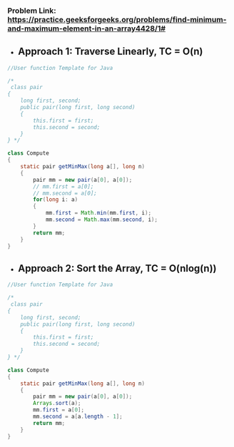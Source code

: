 ### Problem Link: https://practice.geeksforgeeks.org/problems/find-minimum-and-maximum-element-in-an-array4428/1#

- ## Approach 1: Traverse Linearly, TC = O(n)
```java
//User function Template for Java

/*
 class pair  
{  
    long first, second;  
    public pair(long first, long second)  
    {  
        this.first = first;  
        this.second = second;  
    }  
} */

class Compute 
{
    static pair getMinMax(long a[], long n)  
    {
        pair mm = new pair(a[0], a[0]);
        // mm.first = a[0];
        // mm.second = a[0];
        for(long i: a)
        {
            mm.first = Math.min(mm.first, i);
            mm.second = Math.max(mm.second, i);
        }
        return mm;
    }
}
```

- ## Approach 2: Sort the Array, TC = O(nlog(n))
```java
//User function Template for Java

/*
 class pair  
{  
    long first, second;  
    public pair(long first, long second)  
    {  
        this.first = first;  
        this.second = second;  
    }  
} */

class Compute 
{
    static pair getMinMax(long a[], long n)  
    {
        pair mm = new pair(a[0], a[0]);
        Arrays.sort(a);
        mm.first = a[0];
        mm.second = a[a.length - 1];
        return mm;
    }
}
```
